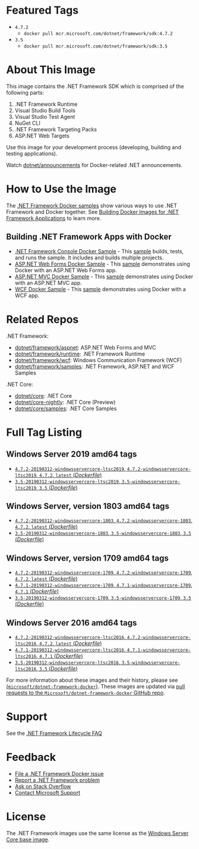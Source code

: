 # Featured Tags

* `4.7.2`
  * `docker pull mcr.microsoft.com/dotnet/framework/sdk:4.7.2`
* `3.5`
  * `docker pull mcr.microsoft.com/dotnet/framework/sdk:3.5`

# About This Image

This image contains the .NET Framework SDK which is comprised of the following parts:

1. .NET Framework Runtime
1. Visual Studio Build Tools
1. Visual Studio Test Agent
1. NuGet CLI
1. .NET Framework Targeting Packs
1. ASP.NET Web Targets

Use this image for your development process (developing, building and testing applications).

Watch [dotnet/announcements](https://github.com/dotnet/announcements/labels/Docker) for Docker-related .NET announcements.

# How to Use the Image

The [.NET Framework Docker samples](https://github.com/microsoft/dotnet-framework-docker/blob/master/samples/README.md) show various ways to use .NET Framework and Docker together.  See [Building Docker Images for .NET Framework Applications](https://docs.microsoft.com/dotnet/framework/docker/) to learn more.

## Building .NET Framework Apps with Docker

* [.NET Framework Console Docker Sample](dotnetapp/README.md) - This [sample](dotnetapp/Dockerfile) builds, tests, and runs the sample. It includes and builds multiple projects.
* [ASP.NET Web Forms Docker Sample](aspnetapp/README.md) - This [sample](aspnetapp/Dockerfile) demonstrates using Docker with an ASP.NET Web Forms app.
* [ASP.NET MVC Docker Sample](aspnetmvcapp/README.md) - This [sample](aspnetmvcapp/Dockerfile) demonstrates using Docker with an ASP.NET MVC app.
* [WCF Docker Sample](wcfapp/README.md) - This [sample](wcfapp/) demonstrates using Docker with a WCF app.

# Related Repos

.NET Framework:

* [dotnet/framework/aspnet](https://hub.docker.com/_/microsoft-dotnet-framework-aspnet/): ASP.NET Web Forms and MVC
* [dotnet/framework/runtime](https://hub.docker.com/_/microsoft-dotnet-framework-runtime/): .NET Framework Runtime
* [dotnet/framework/wcf](https://hub.docker.com/_/microsoft-dotnet-framework-wcf/): Windows Communication Framework (WCF)
* [dotnet/framework/samples](https://hub.docker.com/_/microsoft-dotnet-framework-samples/): .NET Framework, ASP.NET and WCF Samples

.NET Core:

* [dotnet/core](https://hub.docker.com/_/microsoft-dotnet-core/): .NET Core
* [dotnet/core-nightly](https://hub.docker.com/_/microsoft-dotnet-core-nightly/): .NET Core (Preview)
* [dotnet/core/samples](https://hub.docker.com/_/microsoft-dotnet-core-samples/): .NET Core Samples

# Full Tag Listing

## Windows Server 2019 amd64 tags

- [`4.7.2-20190312-windowsservercore-ltsc2019`, `4.7.2-windowsservercore-ltsc2019`, `4.7.2`, `latest` (*Dockerfile*)](https://github.com/dotnet/dotnet-docker/blob/master/4.7.2/sdk/windowsservercore-ltsc2019/Dockerfile)
- [`3.5-20190312-windowsservercore-ltsc2019`, `3.5-windowsservercore-ltsc2019`, `3.5` (*Dockerfile*)](https://github.com/dotnet/dotnet-docker/blob/master/3.5/sdk/windowsservercore-ltsc2019/Dockerfile)

## Windows Server, version 1803 amd64 tags

- [`4.7.2-20190312-windowsservercore-1803`, `4.7.2-windowsservercore-1803`, `4.7.2`, `latest` (*Dockerfile*)](https://github.com/dotnet/dotnet-docker/blob/master/4.7.2/sdk/windowsservercore-1803/Dockerfile)
- [`3.5-20190312-windowsservercore-1803`, `3.5-windowsservercore-1803`, `3.5` (*Dockerfile*)](https://github.com/dotnet/dotnet-docker/blob/master/3.5/sdk/windowsservercore-1803/Dockerfile)

## Windows Server, version 1709 amd64 tags

- [`4.7.2-20190312-windowsservercore-1709`, `4.7.2-windowsservercore-1709`, `4.7.2`, `latest` (*Dockerfile*)](https://github.com/dotnet/dotnet-docker/blob/master/4.7.2/sdk/windowsservercore-1709/Dockerfile)
- [`4.7.1-20190312-windowsservercore-1709`, `4.7.1-windowsservercore-1709`, `4.7.1` (*Dockerfile*)](https://github.com/dotnet/dotnet-docker/blob/master/4.7.1/sdk/windowsservercore-1709/Dockerfile)
- [`3.5-20190312-windowsservercore-1709`, `3.5-windowsservercore-1709`, `3.5` (*Dockerfile*)](https://github.com/dotnet/dotnet-docker/blob/master/3.5/sdk/windowsservercore-1709/Dockerfile)

## Windows Server 2016 amd64 tags

- [`4.7.2-20190312-windowsservercore-ltsc2016`, `4.7.2-windowsservercore-ltsc2016`, `4.7.2`, `latest` (*Dockerfile*)](https://github.com/dotnet/dotnet-docker/blob/master/4.7.2/sdk/windowsservercore-ltsc2016/Dockerfile)
- [`4.7.1-20190312-windowsservercore-ltsc2016`, `4.7.1-windowsservercore-ltsc2016`, `4.7.1` (*Dockerfile*)](https://github.com/dotnet/dotnet-docker/blob/master/4.7.1/sdk/windowsservercore-ltsc2016/Dockerfile)
- [`3.5-20190312-windowsservercore-ltsc2016`, `3.5-windowsservercore-ltsc2016`, `3.5` (*Dockerfile*)](https://github.com/dotnet/dotnet-docker/blob/master/3.5/sdk/windowsservercore-ltsc2016/Dockerfile)

For more information about these images and their history, please see [(`microsoft/dotnet-framework-docker`)](https://github.com/Microsoft/dotnet-framework-docker). These images are updated via [pull requests to the `Microsoft/dotnet-framework-docker` GitHub repo](https://github.com/Microsoft/dotnet-framework-docker/pulls).

# Support

See the [.NET Framework Lifecycle FAQ](https://support.microsoft.com/en-us/help/17455/lifecycle-faq-net-framework)

# Feedback

* [File a .NET Framework Docker issue](https://github.com/microsoft/dotnet-framework-docker/issues)
* [Report a .NET Framework problem](https://developercommunity.visualstudio.com/spaces/61/index.html)
* [Ask on Stack Overflow](https://stackoverflow.com/questions/tagged/.net)
* [Contact Microsoft Support](https://support.microsoft.com/contactus/)

# License

The .NET Framework images use the same license as the [Windows Server Core base image](https://hub.docker.com/r/microsoft/windowsservercore/).